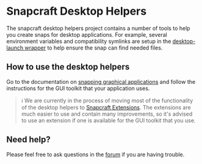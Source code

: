 # Snapcraft Desktop Helpers

The snapcraft desktop helpers project contains a number of tools to help you create snaps for desktop applications. For example, several environment variables and compatibility symlinks are setup in the [desktop-launch wrapper](https://github.com/ubuntu/snapcraft-desktop-helpers/blob/master/common/desktop-exports) to help ensure the snap can find needed files.

## How to use the desktop helpers

Go to the documentation on [snapping graphical applications](https://forum.snapcraft.io/t/desktop-applications/13034) and follow the instructions for the GUI toolkit that your application uses.

> ℹ️ We are currently in the process of moving most of the functionality of the desktop helpers to [Snapcraft Extensions](https://forum.snapcraft.io/t/snapcraft-extensions/13486). The extensions are much easier to use and contain many improvements, so it's advised to use an extension if one is available for the GUI toolkit that you use.

## Need help?

Please feel free to ask questions in the [forum](https://forum.snapcraft.io) if you are having trouble.
